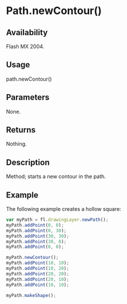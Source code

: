 # Path.newContour()

## Availability

Flash MX 2004.

## Usage

path.newContour()

## Parameters

None.

## Returns

Nothing.

## Description

Method; starts a new contour in the path.

## Example

The following example creates a hollow square:

```javascript
var myPath = fl.drawingLayer.newPath();
myPath.addPoint(0, 0);
myPath.addPoint(0, 30);
myPath.addPoint(30, 30);
myPath.addPoint(30, 0);
myPath.addPoint(0, 0);

myPath.newContour();
myPath.addPoint(10, 10);
myPath.addPoint(10, 20);
myPath.addPoint(20, 20);
myPath.addPoint(20, 10);
myPath.addPoint(10, 10);

myPath.makeShape();
```
